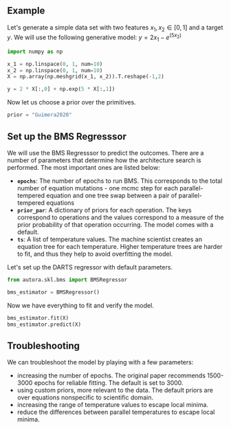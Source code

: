 # 

## Example

Let's generate a simple data set with two features $x_1, x_2 \in [0, 1]$ and a target $y$. We will use the following generative model: 
$y = 2 x_1 - e^{(5 x_2)}$

```python
import numpy as np

x_1 = np.linspace(0, 1, num=10)
x_2 = np.linspace(0, 1, num=10)
X = np.array(np.meshgrid(x_1, x_2)).T.reshape(-1,2)

y = 2 * X[:,0] + np.exp(5 * X[:,1])
```

Now let us choose a prior over the primitives.

```python
prior = "Guimera2020"
```

## Set up the BMS Regresssor

We will use the BMS Regresssor to predict the outcomes. There are a number of parameters that determine how the architecture search is performed. The most important ones are listed below:

- **`epochs`**: The number of epochs to run BMS. This corresponds to the total number of equation mutations - one mcmc step for each parallel-tempered equation and one tree swap between a pair of parallel-tempered equations
- **`prior_par`**: A dictionary of priors for each operation. The keys correspond to operations and the values correspond to a measure of the prior probability of that operation occurring. The model comes with a default.  
- **`ts`**: A list of temperature values. The machine scientist creates an equation tree for each temperature. Higher temperature trees are harder to fit, and thus they help to avoid overfitting the model.


Let's set up the DARTS regressor with default parameters.

```python
from autora.skl.bms import BMSRegressor

bms_estimator = BMSRegressor()
```

Now we have everything to fit and verify the model.

```python
bms_estimator.fit(X)
bms_estimator.predict(X)
```

## Troubleshooting

We can troubleshoot the model by playing with a few parameters:
- increasing the number of epochs. The original paper recommends 1500-3000 epochs for reliable fitting. The default is set to 3000.
- using custom priors, more relevant to the data. The default priors are over equations nonspecific to scientific domain.
- increasing the range of temperature values to escape local minima.
- reduce the differences between parallel temperatures to escape local minima.
